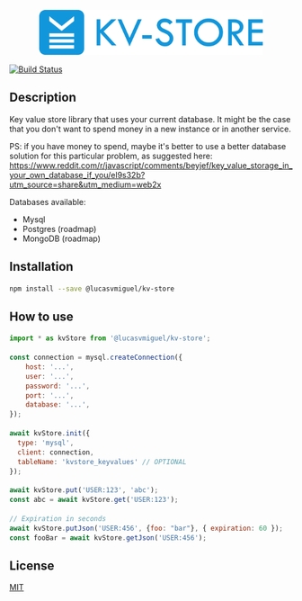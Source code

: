 <p align="center"><img src="logo/horizontal.png" alt="kv-store" height="80px"></p>

[![Build Status](https://travis-ci.org/lucasvmiguel/kv-store.svg?branch=master)](https://travis-ci.org/lucasvmiguel/kv-store)

## Description
Key value store library that uses your current database. It might be the case that you don't want to spend money in a new instance or in another service.

PS: if you have money to spend, maybe it's better to use a better database solution for this particular problem, as suggested here: https://www.reddit.com/r/javascript/comments/beyjef/key_value_storage_in_your_own_database_if_you/el9s32b?utm_source=share&utm_medium=web2x

Databases available:
* Mysql
* Postgres (roadmap)
* MongoDB (roadmap)

## Installation

```bash
npm install --save @lucasvmiguel/kv-store
```

## How to use
```js
import * as kvStore from '@lucasvmiguel/kv-store';

const connection = mysql.createConnection({
    host: '...',
    user: '...',
    password: '...',
    port: '...',
    database: '...',
});

await kvStore.init({
  type: 'mysql',
  client: connection,
  tableName: 'kvstore_keyvalues' // OPTIONAL
});

await kvStore.put('USER:123', 'abc');
const abc = await kvStore.get('USER:123');

// Expiration in seconds
await kvStore.putJson('USER:456', {foo: "bar"}, { expiration: 60 });
const fooBar = await kvStore.getJson('USER:456');
```

## License

[MIT](LICENSE)
